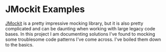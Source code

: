 # JMockit Examples
[JMockit](http://jmockit.org/) is a pretty impressive mocking library, but it is also pretty complicated and
can be daunting when working with large legacy code bases. In this project I am documenting solutions I've 
found to mocking some troublesome code patterns I've come across. I've boiled them down to the basics.
